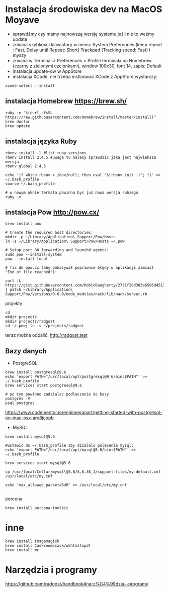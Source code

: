 
# Instalacja środowiska dev na MacOS Moyave

* sprawdźmy czy mamy najnowszą wersję systemu jeśli nie to weźmy update
* zmiana szybkości klawiatury w menu: System Preferences (keep repeat : Fast, Delay until Repeat: Short) Trackpad (Tracking speed: Fast) i myszy
* zmiana w Terminal > Preferences > Profile terminala na Homebrew (czarny z zielonymi czcionkami), window 100x30, font 14,  zapis: Default
* instalacja update-ow w AppStore
* instalacja XCode, nie trzeba instlaować XCode z AppStore,wystarczy:
```
xcode-select --install
```

## instalacja Homebrew https://brew.sh/

```
ruby -e "$(curl -fsSL https://raw.githubusercontent.com/Homebrew/install/master/install)"
brew doctor
brew update
```


## instalacja języka Ruby

```
rbenv install -l #list ruby versions
rbenv install 2.4.5 #uwaga tu nalezy sprawdzic jaka jest najwieksza wersja 
rbenv global 2.4.5

echo 'if which rbenv > /dev/null; then eval "$(rbenv init -)"; fi' >> ~/.bash_profile
source ~/.bash_profile

# w nowym oknie termala powinna byc juz nowa wersja rubiego
ruby -v

```

## instalacja Pow http://pow.cx/

```
brew install pow

# Create the required host directories:
mkdir -p ~/Library/Application\ Support/Pow/Hosts
ln -s ~/Library/Application\ Support/Pow/Hosts ~/.pow

# Setup port 80 forwarding and launchd agents:
sudo pow --install-system
pow --install-local

# fix do pow.cx (aby pokazywał poprawnie błędy w aplikacji zamiast "End of file reached"):

curl -L https://gist.githubusercontent.com/RobinDaugherty/2731f20d303e6506d451384df2189210/raw/b52e6231170b3dce39633db29634dc892751910f/pow_better_errors_fix.patch | patch ~/Library/Application\ Support/Pow/Versions/0.6.0/node_modules/nack/lib/nack/server.rb

```
projekty

```
cd
mkdir projects
mkdir projects/radgost
cd ~/.pow; ln -s ~/projects/radgost

```
teraz można odpalić:
http://radgost.test


## Bazy danych 

* PostgreSQL
```
brew install postgresql@9.6
echo 'export PATH="/usr/local/opt/postgresql@9.6/bin:$PATH"' >> ~/.bash_profile
brew services start postgresql@9.6

# po tym powinno zadzialac podlaczenie do bazy 
postgres -V
psql postgres

```
https://www.codementor.io/engineerapart/getting-started-with-postgresql-on-mac-osx-are8jcopb

* MySQL

```
brew install mysql@5.6

#wstawic do ~/.bash_profile aby dzialalo polecenie mysql:
echo 'export PATH="/usr/local/opt/mysql@5.6/bin:$PATH"' >> ~/.bash_profile

brew services start mysql@5.6

cp /usr/local/Cellar/mysql\@5.6/5.6.36_1/support-files/my-default.cnf /usr/local/etc/my.cnf 

echo 'max_allowed_packet=64M' >> /usr/local/etc/my.cnf


```

percona
```
brew install percona-toolkit
```

# inne
```
brew install imagemagick
brew install Caskroom/cask/wkhtmltopdf 
brew install mc

```

# Narzędzia i programy
https://github.com/radgost/handbook#narz%C4%99dzia--programy

